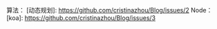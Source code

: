 算法：
[动态规划]: https://github.com/cristinazhou/Blog/issues/2
Node：
[koa]: https://github.com/cristinazhou/Blog/issues/3

